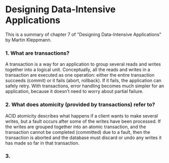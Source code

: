 # Designing Data-Intensive Applications 
This is a summary of chapter 7 of "Designing Data-Intensive Applications" by Martin Kleppmann.

### 1. What are transactions?
A transaction is a way for an application to group several reads and writes
together into a logical unit. Conceptually, all the reads and writes in a transaction are
executed as one operation: either the entire transaction succeeds (commit) or it fails
(abort, rollback). If it fails, the application can safely retry. With transactions, error
handling becomes much simpler for an application, because it doesn’t need to worry
about partial failure.

### 2. What does atomicity (provided by transactions) refer to?
ACID atomicity describes what happens if a client wants to make several
writes, but a fault occurs after some of the writes have been processed. If the writes are grouped together into an atomic
transaction, and the transaction cannot be completed (committed) due to a fault, then
the transaction is aborted and the database must discard or undo any writes it has
made so far in that transaction.

### 3. 


